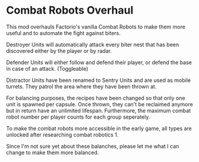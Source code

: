 # Combat Robots Overhaul
This mod overhauls Factorio's vanilla Combat Robots to make them more useful and to automate the fight against biters.

Destroyer Units will automatically attack every biter nest that has been discovered either by the player or by radar.

Defender Units will either follow and defend their player, or defend the base in case of an attack. (Toggleable)

Distractor Units have been renamed to Sentry Units and are used as mobile turrets. They patrol the area where they have been thrown at.

For balancing purposes, the recipes have been changed so that only one unit is spawned per capsule. Once thrown, they can't be reclaimed anymore but in return have an unlimited lifespan. Furthermore, the maximum combat robot number per player counts for each group seperately.

To make the combat robots more accessible in the early game, all types are unlocked after researching combat robotics 1.

Since I'm not sure yet about these balanches, please let me what I can change to make them more balanced.
